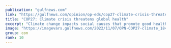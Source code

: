 ```yaml
---
publication: "gulfnews.com"
link: "https://gulfnews.com/opinion/op-eds/cop27-climate-crisis-threatens-global-health-1.91797058#"
title: "COP27: Climate crisis threatens global health"
excerpt: "Climate change impacts social causes that promote good health, like sustainable livelihood"
image: "https://imagevars.gulfnews.com/2022/11/07/OPN-COP27-climate_18451c67296_medium.jpg"
group: con
rank: 10
---
```

